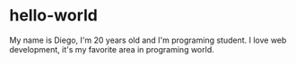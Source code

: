 # hello-world
My name is Diego, I'm 20 years old and I'm programing student.
I love web development, it's my favorite area in programing world.
